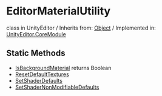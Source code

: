 # EditorMaterialUtility
class in UnityEditor
 / Inherits from: <a href="https://docs.unity3d.com/6000.0/Documentation/ScriptReference/Object.html">Object</a> / Implemented in: <a href="https://docs.unity3d.com/6000.0/Documentation/ScriptReference/UnityEditor.CoreModule.html">UnityEditor.CoreModule</a>

## Static Methods
- <a href="https://docs.unity3d.com/6000.0/Documentation/ScriptReference/EditorMaterialUtility.IsBackgroundMaterial.html">IsBackgroundMaterial</a> returns Boolean
- <a href="https://docs.unity3d.com/6000.0/Documentation/ScriptReference/EditorMaterialUtility.ResetDefaultTextures.html">ResetDefaultTextures</a>
- <a href="https://docs.unity3d.com/6000.0/Documentation/ScriptReference/EditorMaterialUtility.SetShaderDefaults.html">SetShaderDefaults</a>
- <a href="https://docs.unity3d.com/6000.0/Documentation/ScriptReference/EditorMaterialUtility.SetShaderNonModifiableDefaults.html">SetShaderNonModifiableDefaults</a>
